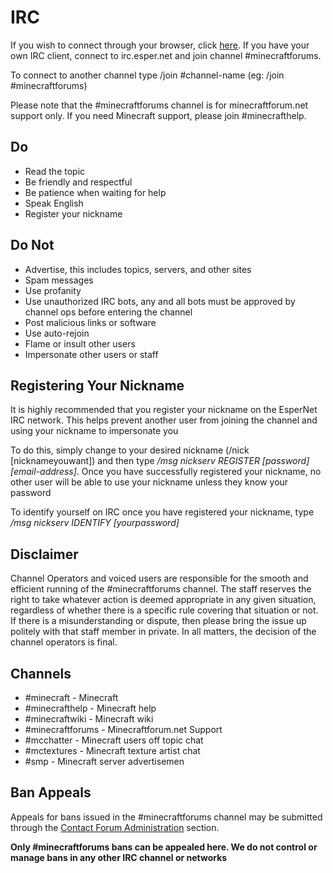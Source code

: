 # IRC

If you wish to connect through your browser, click [here](http://www.minecraftforum.net/irc/web-client/). If you have your own IRC client, connect to irc.esper.net and join channel #minecraftforums. 

To connect to another channel type /join #channel-name (eg: /join #minecraftforums)

Please note that the #minecraftforums channel is for minecraftforum.net support only. If you need Minecraft support, please join #minecrafthelp.


## Do

* Read the topic
* Be friendly and respectful
* Be patience when waiting for help
* Speak English
* Register your nickname


## Do Not

* Advertise, this includes topics, servers, and other sites
* Spam messages
* Use profanity
* Use unauthorized IRC bots, any and all bots must be approved by channel ops before entering the channel
* Post malicious links or software
* Use auto-rejoin
* Flame or insult other users
* Impersonate other users or staff


## Registering Your Nickname

It is highly recommended that you register your nickname on the EsperNet IRC network. This helps prevent another user from joining the channel and using your nickname to impersonate you

To do this, simply change to your desired nickname (/nick [nicknameyouwant]) and then type */msg nickserv REGISTER [password] [email-address]*. Once you have successfully registered your nickname, no other user will be able to use your nickname unless they know your password

To identify yourself on IRC once you have registered your nickname, type */msg nickserv IDENTIFY [yourpassword]*


## Disclaimer

Channel Operators and voiced users are responsible for the smooth and efficient running of the #minecraftforums channel. The staff reserves the right to take whatever action is deemed appropriate in any given situation, regardless of whether there is a specific rule covering that situation or not. If there is a misunderstanding or dispute, then please bring the issue up politely with that staff member in private. In all matters, the decision of the channel operators is final.


## Channels

* #minecraft - Minecraft
* #minecrafthelp - Minecraft help
* #minecraftwiki - Minecraft wiki
* #minecraftforums - Minecraftforum.net Support
* #mcchatter - Minecraft users off topic chat
* #mctextures - Minecraft texture artist chat
* #smp - Minecraft server advertisemen


## Ban Appeals

Appeals for bans issued in the #minecraftforums channel may be submitted through the [Contact Forum Administration](http://www.minecraftforum.net/forum/64-contact-forum-administration/) section.

**Only #minecraftforums bans can be appealed here. We do not control or manage bans in any other IRC channel or networks**